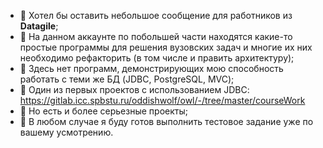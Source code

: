 - 👋 Хотел бы оставить небольшое сообщение для работников из <b>Datagile</b>;
- 👀 На данном аккаунте по побольшей части находятся какие-то простые программы для решения вузовских задач и многие их них необходимо рефакторить (в том числе и править архитектуру);
- 👀 Здесь нет программ, демонстрирующих мою способность работать с теми же БД (JDBC, PostgreSQL, MVC);
- 👀 Один из первых проектов с использованием JDBC: https://gitlab.icc.spbstu.ru/oddishwolf/owl/-/tree/master/courseWork
- 👀 Но есть и более серьезные проекты;
- 👀 В любом случае я буду готов выполнить тестовое задание уже по вашему усмотрению.
<!---
dmitrirazumov/dmitrirazumov is a ✨ special ✨ repository because its `README.md` (this file) appears on your GitHub profile.
You can click the Preview link to take a look at your changes.
--->
